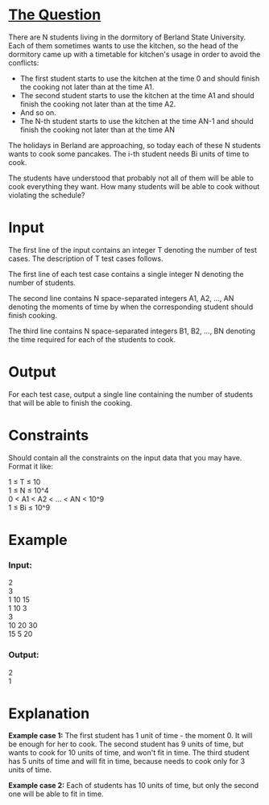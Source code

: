 # [The Question](https://www.codechef.com/SNCKQL16/problems/KTTABLE/)
There are N students living in the dormitory of Berland State University. Each of them sometimes wants to use the kitchen, so the head of the dormitory came up with a timetable for kitchen's usage in order to avoid the conflicts:

* The first student starts to use the kitchen at the time 0 and should finish the cooking not later than at the time A1.
* The second student starts to use the kitchen at the time A1 and should finish the cooking not later than at the time A2.
* And so on.
* The N-th student starts to use the kitchen at the time AN-1 and should finish the cooking not later than at the time AN

The holidays in Berland are approaching, so today each of these N students wants to cook some pancakes. The i-th student needs Bi units of time to cook.

The students have understood that probably not all of them will be able to cook everything they want. How many students will be able to cook without violating the schedule?

# Input
The first line of the input contains an integer T denoting the number of test cases. The description of T test cases follows.

The first line of each test case contains a single integer N denoting the number of students.

The second line contains N space-separated integers A1, A2, ..., AN denoting the moments of time by when the corresponding student should finish cooking.

The third line contains N space-separated integers B1, B2, ..., BN denoting the time required for each of the students to cook.

# Output
For each test case, output a single line containing the number of students that will be able to finish the cooking.

# Constraints
Should contain all the constraints on the input data that you may have. Format it like:

1 ≤ T ≤ 10  
1 ≤ N ≤ 10^4  
0 < A1 < A2 < ... < AN < 10^9  
1 ≤ Bi ≤ 10^9

# Example

### Input:
2  
3  
1 10 15  
1 10 3  
3  
10 20 30  
15 5 20  

### Output:
2  
1

# Explanation
**Example case 1:** The first student has 1 unit of time - the moment 0. It will be enough for her to cook. The second student has 9 units of time, but wants to cook for 10 units of time, and won't fit in time. The third student has 5 units of time and will fit in time, because needs to cook only for 3 units of time.

**Example case 2:** Each of students has 10 units of time, but only the second one will be able to fit in time.
